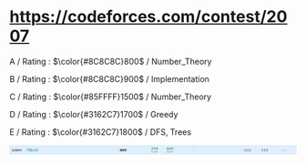 # https://codeforces.com/contest/2007 

A / Rating : $\color{#8C8C8C}800$ / Number_Theory

B / Rating : $\color{#8C8C8C}900$ / Implementation

C / Rating : $\color{#85FFFF}1500$ / Number_Theory

D / Rating : $\color{#3162C7}1700$ / Greedy

E / Rating : $\color{#3162C7}1800$ / DFS, Trees

![My Image](https://github.com/kss418/Codeforces/blob/main/Images/969.png)
